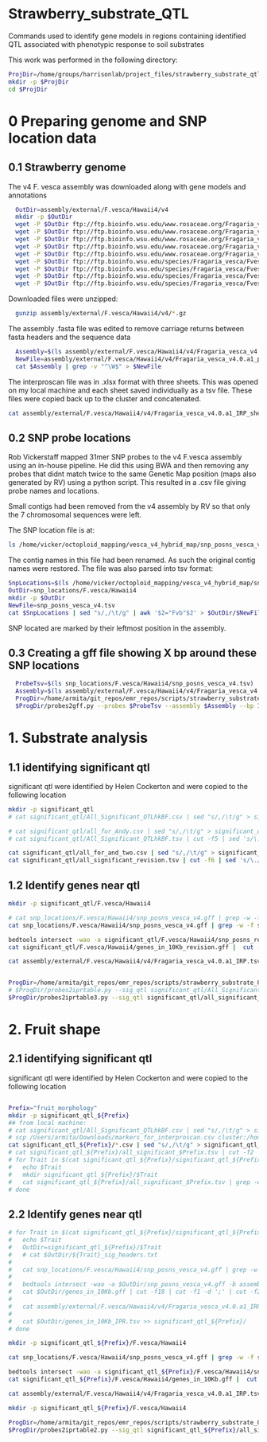 # Strawberry_substrate_QTL

Commands used to identify gene models in regions containing identified QTL associated with phenotypic response to soil substrates

This work was performed in the following directory:

```bash
ProjDir=/home/groups/harrisonlab/project_files/strawberry_substrate_qtl
mkdir -p $ProjDir
cd $ProjDir
```

# 0 Preparing genome and SNP location data

## 0.1 Strawberry genome

The v4 F. vesca assembly was downloaded along with gene models and annotations

```bash
  OutDir=assembly/external/F.vesca/Hawaii4/v4
  mkdir -p $OutDir
  wget -P $OutDir ftp://ftp.bioinfo.wsu.edu/www.rosaceae.org/Fragaria_vesca/Fvesca-genome.v4.0.a1/assembly/Fragaria_vesca_v4.0.a1.fasta.gz
  wget -P $OutDir ftp://ftp.bioinfo.wsu.edu/www.rosaceae.org/Fragaria_vesca/Fvesca-genome.v4.0.a1/genes/Fragaria_vesca_v4.0.a1_makerStandard_CDS.fasta.gz
  wget -P $OutDir ftp://ftp.bioinfo.wsu.edu/www.rosaceae.org/Fragaria_vesca/Fvesca-genome.v4.0.a1/genes/Fragaria_vesca_v4.0.a1_makerStandard_proteins.fasta.gz
  wget -P $OutDir ftp://ftp.bioinfo.wsu.edu/www.rosaceae.org/Fragaria_vesca/Fvesca-genome.v4.0.a1/genes/Fragaria_vesca_V4.0.a1_TE_Library.fasta.gz
  wget -P $OutDir ftp://ftp.bioinfo.wsu.edu/www.rosaceae.org/Fragaria_vesca/Fvesca-genome.v4.0.a1/genes/Fragaria_vesca_v4.0.a1.transcripts.gff3.gz
  wget -P $OutDir ftp://ftp.bioinfo.wsu.edu/species/Fragaria_vesca/Fvesca-genome.v4.0.a1/functional/Fragaria_vesca_v4.0.a1_IRP.xlsx
  wget -P $OutDir ftp://ftp.bioinfo.wsu.edu/species/Fragaria_vesca/Fvesca-genome.v4.0.a1/functional/Fragaria_vesca_v4.0.a1_go.xlsx
  wget -P $OutDir ftp://ftp.bioinfo.wsu.edu/species/Fragaria_vesca/Fvesca-genome.v4.0.a1/functional/Fragaria_vesca_v4.0.a1_KEGG_pathways.xlsx
  wget -P $OutDir ftp://ftp.bioinfo.wsu.edu/species/Fragaria_vesca/Fvesca-genome.v4.0.a1/functional/Fragaria_vesca_v4.0.a1_KEGG_orthologs.xlsx
```

Downloaded files were unzipped:
```bash
  gunzip assembly/external/F.vesca/Hawaii4/v4/*.gz
```

The assembly .fasta file was edited to remove carriage returns between fasta headers and the sequence data

```bash
  Assembly=$(ls assembly/external/F.vesca/Hawaii4/v4/Fragaria_vesca_v4.0.a1.fasta)
  NewFile=assembly/external/F.vesca/Hawaii4/v4/Fragaria_vesca_v4.0.a1_parsed.fasta
  cat $Assembly | grep -v "^\W$" > $NewFile
```

The interproscan file was in .xlsx format with three sheets. This was opened on
my local machine and each sheet saved individually as a tsv file. These files
were copied back up to the cluster and concatenated.

```bash
cat assembly/external/F.vesca/Hawaii4/v4/Fragaria_vesca_v4.0.a1_IRP_sheet*.txt | sed 's/\r/\n/g' | grep -v -e 'multiple worksheets' -e "^\W*$" -e "Query.Match.Description" > assembly/external/F.vesca/Hawaii4/v4/Fragaria_vesca_v4.0.a1_IRP.tsv
```



## 0.2 SNP probe locations

Rob Vickerstaff mapped 31mer SNP probes to the v4 F.vesca assembly using an in-house pipeline. He did this using BWA and then removing any probes that didnt match twice to the same Genetic Map position (maps also generated by RV) using a python script. This resulted in a .csv file giving probe names and locations.

Small contigs had been removed from the v4 assembly by RV so that only the 7 chromosomal sequences were left.

The SNP location file is at:

```bash
ls /home/vicker/octoploid_mapping/vesca_v4_hybrid_map/snp_posns_vesca_v4.csv
```

The contig names in this file had been renamed. As such the original contig names were restored. The file was also parsed into tsv format:

```bash
SnpLocations=$(ls /home/vicker/octoploid_mapping/vesca_v4_hybrid_map/snp_posns_vesca_v4.csv)
OutDir=snp_locations/F.vesca/Hawaii4
mkdir -p $OutDir
NewFile=snp_posns_vesca_v4.tsv
cat $SnpLocations | sed "s/,/\t/g" | awk '$2="Fvb"$2' > $OutDir/$NewFile
```

SNP located are marked by their leftmost position in the assembly.



## 0.3 Creating a gff file showing X bp around these SNP locations


```bash
  ProbeTsv=$(ls snp_locations/F.vesca/Hawaii4/snp_posns_vesca_v4.tsv)
  Assembly=$(ls assembly/external/F.vesca/Hawaii4/v4/Fragaria_vesca_v4.0.a1_parsed.fasta)
  ProgDir=/home/armita/git_repos/emr_repos/scripts/strawberry_substrate_QTL/scripts
  $ProgDir/probes2gff.py --probes $ProbeTsv --assembly $Assembly --bp 10000 > snp_locations/F.vesca/Hawaii4/snp_posns_vesca_v4.gff
```

# 1. Substrate analysis

## 1.1 identifying significant qtl

significant qtl were identified by Helen Cockerton and were copied to the following location

```bash
mkdir -p significant_qtl
# cat significant_qtl/All_Significant_QTLhkBF.csv | sed "s/,/\t/g" > significant_qtl/All_Significant_QTLhkBF.tsv

# cat significant_qtl/all_for_Andy.csv | sed "s/,/\t/g" > significant_qtl/All_Significant_QTLhkBF.tsv
# cat significant_qtl/All_Significant_QTLhkBF.tsv | cut -f5 | sed 's/\./-/g' | tail -n+2 | sed 's/"//g' | sort | uniq > significant_qtl/All_Significant_QTLhkBF_headers.txt

cat significant_qtl/all_for_and_two.csv | sed "s/,/\t/g" > significant_qtl/all_significant_revision.tsv
cat significant_qtl/all_significant_revision.tsv | cut -f6 | sed 's/\./-/g' | tail -n+2 | sed 's/"//g' | sort | uniq > significant_qtl/all_significant_revision_headers.txt
```

## 1.2 Identify genes near qtl

```bash
mkdir -p significant_qtl/F.vesca/Hawaii4

# cat snp_locations/F.vesca/Hawaii4/snp_posns_vesca_v4.gff | grep -w -f significant_qtl/All_Significant_QTLhkBF_headers.txt > significant_qtl/F.vesca/Hawaii4/snp_posns_vesca_v4.gff
cat snp_locations/F.vesca/Hawaii4/snp_posns_vesca_v4.gff | grep -w -f significant_qtl/all_significant_revision_headers.txt > significant_qtl/F.vesca/Hawaii4/snp_posns_revision_vesca_v4.gff

bedtools intersect -wao -a significant_qtl/F.vesca/Hawaii4/snp_posns_revision_vesca_v4.gff -b assembly/external/F.vesca/Hawaii4/v4/Fragaria_vesca_v4.0.a1.transcripts.gff3 | grep -w 'mRNA' > significant_qtl/F.vesca/Hawaii4/genes_in_10Kb_revision.gff
cat significant_qtl/F.vesca/Hawaii4/genes_in_10Kb_revision.gff |  cut -f18 | cut -f1 -d ';' | cut -f2 -d '=' > significant_qtl/F.vesca/Hawaii4/genes_in_10Kb_revision_headers.txt

cat assembly/external/F.vesca/Hawaii4/v4/Fragaria_vesca_v4.0.a1_IRP.tsv | grep -w -f significant_qtl/F.vesca/Hawaii4/genes_in_10Kb_revision_headers.txt > significant_qtl/F.vesca/Hawaii4/genes_in_10Kb_revision_IPR.tsv
```

```bash

ProgDir=/home/armita/git_repos/emr_repos/scripts/strawberry_substrate_QTL/scripts
# $ProgDir/probes2iprtable.py --sig_qtl significant_qtl/All_Significant_QTLhkBF.tsv --gene_intersect significant_qtl/F.vesca/Hawaii4/genes_in_10Kb.gff --ipr significant_qtl/F.vesca/Hawaii4/genes_in_10Kb_IPR.tsv > significant_qtl/F.vesca/Hawaii4/annotated_genes_in_10Kb_IPR.tsv
$ProgDir/probes2iprtable3.py --sig_qtl significant_qtl/all_significant_revision.tsv --gene_intersect significant_qtl/F.vesca/Hawaii4/genes_in_10Kb_revision.gff --ipr significant_qtl/F.vesca/Hawaii4/genes_in_10Kb_IPR.tsv > significant_qtl/F.vesca/Hawaii4/annotated_genes_in_10Kb_revision_IPR.tsv
```

# 2. Fruit shape


## 2.1 identifying significant qtl

significant qtl were identified by Helen Cockerton and were copied to the following location

```bash

Prefix="fruit_morphology"
mkdir -p significant_qtl_${Prefix}
## from local machine:
# cat significant_qtl/All_Significant_QTLhkBF.csv | sed "s/,/\t/g" > significant_qtl/All_Significant_QTLhkBF.tsv
# scp /Users/armita/Downloads/markers_for_interproscan.csv cluster:/home/groups/harrisonlab/project_files/strawberry_substrate_qtl/significant_qtl_fruit_morphology/.
cat significant_qtl_${Prefix}/*.csv | sed "s/,/\t/g" > significant_qtl_${Prefix}/all_significant_$Prefix.tsv
# cat significant_qtl_${Prefix}/all_significant_$Prefix.tsv | cut -f2 | sed "s/\r//g" | sort | uniq > significant_qtl_${Prefix}/significant_qtl_${Prefix}_tratilist.txt
# for Trait in $(cat significant_qtl_${Prefix}/significant_qtl_${Prefix}_tratilist.txt); do
#   echo $Trait
#   mkdir significant_qtl_${Prefix}/$Trait
#   cat significant_qtl_${Prefix}/all_significant_$Prefix.tsv | grep -w $Trait | cut -f1 | sed 's/\./-/g' | sed "s/\r//g" | sort | uniq > significant_qtl_${Prefix}/$Trait/${Trait}_sig_headers.txt
# done
```

## 2.2 Identify genes near qtl

```bash
# for Trait in $(cat significant_qtl_${Prefix}/significant_qtl_${Prefix}_tratilist.txt); do
#   echo $Trait
#   OutDir=significant_qtl_${Prefix}/$Trait
#   # cat $OutDir/${Trait}_sig_headers.txt
#
#   cat snp_locations/F.vesca/Hawaii4/snp_posns_vesca_v4.gff | grep -w -f $OutDir/${Trait}_sig_headers.txt > $OutDir/snp_posns_vesca_v4.gff
#
#   bedtools intersect -wao -a $OutDir/snp_posns_vesca_v4.gff -b assembly/external/F.vesca/Hawaii4/v4/Fragaria_vesca_v4.0.a1.transcripts.gff3 | grep -w 'mRNA' > $OutDir/genes_in_10Kb.gff
#   cat $OutDir/genes_in_10Kb.gff | cut -f18 | cut -f1 -d ';' | cut -f2 -d '=' > $OutDir/genes_in_10Kb_headers.txt
#
#   cat assembly/external/F.vesca/Hawaii4/v4/Fragaria_vesca_v4.0.a1_IRP.tsv | grep -w -f $OutDir/genes_in_10Kb_headers.txt > $OutDir/genes_in_10Kb_IPR.tsv
#
#   cat $OutDir/genes_in_10Kb_IPR.tsv >> significant_qtl_${Prefix}/
# done

mkdir -p significant_qtl_${Prefix}/F.vesca/Hawaii4

cat snp_locations/F.vesca/Hawaii4/snp_posns_vesca_v4.gff | grep -w -f significant_qtl_${Prefix}/all_significant_${Prefix}_headers.txt > significant_qtl_${Prefix}/F.vesca/Hawaii4/snp_posns_vesca_v4.gff

bedtools intersect -wao -a significant_qtl_${Prefix}/F.vesca/Hawaii4/snp_posns_vesca_v4.gff -b assembly/external/F.vesca/Hawaii4/v4/Fragaria_vesca_v4.0.a1.transcripts.gff3 | grep -w 'mRNA' > significant_qtl_${Prefix}/F.vesca/Hawaii4/genes_in_10Kb.gff
cat significant_qtl_${Prefix}/F.vesca/Hawaii4/genes_in_10Kb.gff |  cut -f18 | cut -f1 -d ';' | cut -f2 -d '=' > significant_qtl_${Prefix}/F.vesca/Hawaii4/genes_in_10Kb_headers.txt

cat assembly/external/F.vesca/Hawaii4/v4/Fragaria_vesca_v4.0.a1_IRP.tsv | grep -w -f significant_qtl_${Prefix}/F.vesca/Hawaii4/genes_in_10Kb_headers.txt > significant_qtl_${Prefix}/F.vesca/Hawaii4/genes_in_10Kb_IPR.tsv
```

```bash
mkdir -p significant_qtl_${Prefix}/F.vesca/Hawaii4

ProgDir=/home/armita/git_repos/emr_repos/scripts/strawberry_substrate_QTL/scripts
$ProgDir/probes2iprtable2.py --sig_qtl significant_qtl_${Prefix}/all_significant_$Prefix.tsv --gene_intersect significant_qtl_${Prefix}/F.vesca/Hawaii4/genes_in_10Kb.gff --ipr significant_qtl_${Prefix}/F.vesca/Hawaii4/genes_in_10Kb_IPR.tsv > significant_qtl_${Prefix}/F.vesca/Hawaii4/annotated_genes_in_10Kb_IPR.tsv
```
